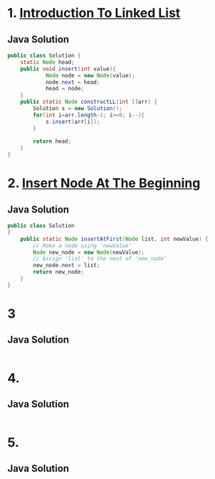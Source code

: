 # 1. [Introduction To Linked List](https://www.codingninjas.com/studio/problems/introduction-to-linked-list_8144737?utm_source=youtube&utm_medium=affiliate&utm_campaign=Codestudio_Linkedlistseries&leftPanelTabValue=PROBLEM)
## Java Solution
```Java
public class Solution {
    static Node head;
    public void insert(int value){
            Node node = new Node(value);
            node.next = head;
            head = node;
    }
    public static Node constructLL(int []arr) {
        Solution s = new Solution();
        for(int i=arr.length-1; i>=0; i--){
            s.insert(arr[i]);
        }
        
        return head;
    }
}
```

# 2. [ Insert Node At The Beginning](https://www.codingninjas.com/studio/problems/insert-node-at-the-beginning_8144739?utm_source=striver&utm_medium=website&utm_campaign=a_zcoursetuf&leftPanelTabValue=PROBLEM)
## Java Solution
```Java
public class Solution
{
    public static Node insertAtFirst(Node list, int newValue) {
        // Make a node using 'newValue'
        Node new_node = new Node(newValue);
        // Assign 'list' to the next of 'new_node'
        new_node.next = list;
        return new_node;
    }
}
```

# 3 []()
## Java Solution
```Java
```

# 4. []()
## Java Solution
```Java
```

# 5. []()
## Java Solution
```Java
```
